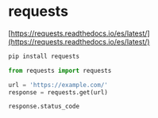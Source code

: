 # requests

[https://requests.readthedocs.io/es/latest/](https://requests.readthedocs.io/es/latest/)

```python  
pip install requests
```

```python
from requests import requests

url = 'https://example.com/'
response = requests.get(url)  

```

```python
response.status_code  

```
